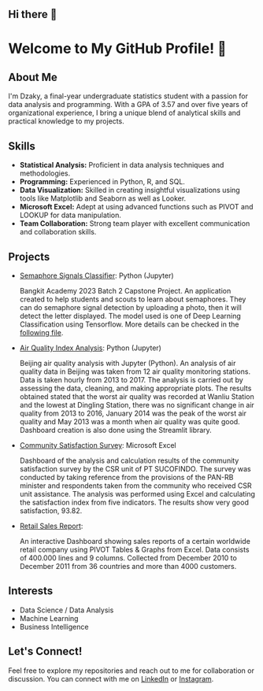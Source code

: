 ## Hi there 👋
# Welcome to My GitHub Profile! 👋

## About Me
I'm Dzaky, a final-year undergraduate statistics student with a passion for data analysis and programming. With a GPA of 3.57 and over five years of organizational experience, I bring a unique blend of analytical skills and practical knowledge to my projects.

## Skills
- **Statistical Analysis:** Proficient in data analysis techniques and methodologies.
- **Programming:** Experienced in Python, R, and SQL.
- **Data Visualization:** Skilled in creating insightful visualizations using tools like Matplotlib and Seaborn as well as Looker.
- **Microsoft Excel:** Adept at using advanced functions such as PIVOT and LOOKUP for data manipulation.
- **Team Collaboration:** Strong team player with excellent communication and collaboration skills.

## Projects
- [Semaphore Signals Classifier](https://github.com/Capstone-Semaphore): Python (Jupyter)

  Bangkit Academy 2023 Batch 2 Capstone Project. An application created to help students and scouts to learn about semaphores. They can do semaphore signal detection by uploading a photo, then it will detect the letter displayed. The model used is one of Deep Learning Classification using Tensorflow. More details can be checked in the [following file](https://docs.google.com/presentation/d/11pdGQTaPlPRFyoG8YySbx_jViS6478my/edit?usp=drive_link&ouid=111230265386684039576&rtpof=true&sd=true).
  
- [Air Quality Index Analysis](https://github.com/taraky25/Dashboards/tree/75a617afd77bcc2b4c1640fca4f47d9dbf889fe9/Dicoding_Data%20Analysis): Python (Jupyter)

  Beijing air quality analysis with Jupyter (Python). An analysis of air quality data in Beijing was taken from 12 air quality monitoring stations. Data is taken hourly from 2013 to 2017. The analysis is carried out by assessing the data, cleaning, and making appropriate plots. The results obtained stated that the worst air quality was recorded at Wanliu Station and the lowest at Dingling Station, there was no significant change in air quality from 2013 to 2016, January 2014 was the peak of the worst air quality and May 2013 was a month when air quality was quite good. Dashboard creation is also done using the Streamlit library.
  
- [Community Satisfaction Survey](https://drive.google.com/file/d/1RF-MAsjpsmVLvx9lvrSQzRbgoOpQv4zM/view?usp=drive_link): Microsoft Excel

  Dashboard of the analysis and calculation results of the community satisfaction survey by the CSR unit of PT SUCOFINDO. The survey was conducted by taking reference from the provisions of the PAN-RB minister and respondents taken from the community who received CSR unit assistance. The analysis was performed using Excel and calculating the satisfaction index from five indicators. The results show very good satisfaction, 93.82.

- [Retail Sales Report](bit.ly/DashboardExcelOR):

    An interactive Dashboard showing sales reports of a certain worldwide retail company using PIVOT Tables & Graphs from Excel. Data consists of 400.000 lines and 9 columns. Collected from December 2010 to December 2011 from 36 countries and more than 4000 customers.

## Interests
- Data Science / Data Analysis
- Machine Learning
- Business Intelligence

## Let's Connect!
Feel free to explore my repositories and reach out to me for collaboration or discussion. You can connect with me on [LinkedIn](www.linkedin.com/in/hilmy-dzaky-muchtar) or [Instagram](https://www.instagram.com/hilmydzaky_/).

<!--
**taraky25/taraky25** is a ✨ _special_ ✨ repository because its `README.md` (this file) appears on your GitHub profile.

Here are some ideas to get you started:

- 🔭 I’m currently working on ...
- 🌱 I’m currently learning ...
- 👯 I’m looking to collaborate on ...
- 🤔 I’m looking for help with ...
- 💬 Ask me about ...
- 📫 How to reach me: ...
- 😄 Pronouns: ...
- ⚡ Fun fact: ...
-->
